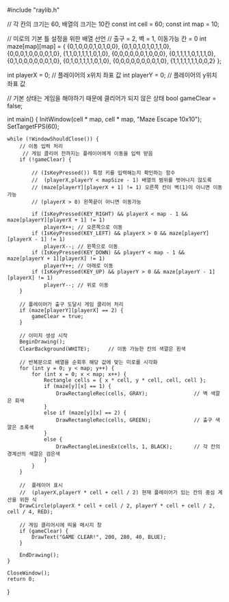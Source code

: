 #include "raylib.h"

// 각 칸의 크기는 60, 배열의 크기는 10칸
const int cell = 60;
const int map = 10;

// 미로의 기본 틀 설정을 위한 배열 선언
// 출구 = 2, 벽 = 1, 이동가능 칸 = 0
int maze[map][map] = {
    {0,1,0,0,0,1,0,1,0,0},
    {0,1,0,1,0,1,0,1,1,0},
    {0,0,0,1,0,0,0,0,1,0},
    {1,1,0,1,1,1,1,0,1,0},
    {0,0,0,0,0,0,1,0,0,0},
    {0,1,1,1,1,0,1,1,1,0},
    {0,1,0,0,0,0,0,0,1,0},
    {0,1,0,1,1,1,1,0,1,0},
    {0,0,0,0,0,0,0,0,1,0},
    {1,1,1,1,1,1,1,0,0,2} 
};


int playerX = 0;    // 플레이어의 x위치 좌표 값
int playerY = 0;    // 플레이어의 y위치  좌표 값


// 기본 상태는 게임을 해야하기 때문에 클리어가 되지 않은 상태
bool gameClear = false;

int main() {
    InitWindow(cell * map, cell * map, "Maze Escape 10x10");
    SetTargetFPS(60);

    while (!WindowShouldClose()) {      
        // 이동 입력 처리
         // 게임 클리어 전까지는 플레이어에게 이동을 입력 받음
        if (!gameClear) {

            // (IsKeyPressed()) 특정 키를 입력해는지 확인하는 함수
            //  (playerX,playerY < mapSize - 1) 배열의 범위를 벗어나지 않도록
            // (maze[playerY][playerX + 1] != 1) 오른쪽 칸이 벽(1)이 아니면 이동 가능
            // (playerX > 0) 왼쪽끝이 아니면 이동가능

            if (IsKeyPressed(KEY_RIGHT) && playerX < map - 1 && maze[playerY][playerX + 1] != 1)
                playerX++; // 오른쪽으로 이동
            if (IsKeyPressed(KEY_LEFT) && playerX > 0 && maze[playerY][playerX - 1] != 1)
                playerX--; // 왼쪽으로 이동
            if (IsKeyPressed(KEY_DOWN) && playerY < map - 1 && maze[playerY + 1][playerX] != 1)
                playerY++; // 아래로 이동
            if (IsKeyPressed(KEY_UP) && playerY > 0 && maze[playerY - 1][playerX] != 1)
                playerY--; // 위로 이동
        }

        // 플레이어가 출구 도달시 게임 클리어 처리
        if (maze[playerY][playerX] == 2) {
            gameClear = true;
        }

        // 이미지 생성 시작
        BeginDrawing();
        ClearBackground(WHITE);      // 이동 가능한 칸의 색깔은 흰색

        // 반복문으로 배열을 순회후 해당 값에 맞는 미로를 시각화
        for (int y = 0; y < map; y++) {
            for (int x = 0; x < map; x++) {
                Rectangle cells = { x * cell, y * cell, cell, cell };
                if (maze[y][x] == 1) {
                    DrawRectangleRec(cells, GRAY);               // 벽 색깔은 회색
                }
                else if (maze[y][x] == 2) {
                    DrawRectangleRec(cells, GREEN);              // 출구 색깔은 초록색
                }
                else {
                    DrawRectangleLinesEx(cells, 1, BLACK);       // 각 칸의 경계선의 색깔은 검은색
                }
            }
        }

        //  플레이어 표시
        //  (playerX,playerY * cell + cell / 2) 현재 플레이어가 있는 칸의 중심 계산을 위한 식
        DrawCircle(playerX * cell + cell / 2, playerY * cell + cell / 2, cell / 4, RED);

        // 게임 클리어시에 띄울 메시지 창
        if (gameClear) {
            DrawText("GAME CLEAR!", 200, 280, 40, BLUE);
        }

        EndDrawing();
    }

    CloseWindow();
    return 0;
}
